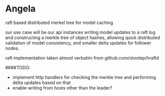 # Angela

raft based distributed merkel tree for model caching

our use case will be our api instances writing model updates to a raft log and constructing a merkle tree of object hashes, allowing quick distributed validation of model consistency, and smaller delta updates for follower nodes.

raft implementation taken almost verbatim from github.com/otoolep/hraftd

####TODO:

* implement http handlers for checking the merkle tree and performing delta updates based on that
* enable writing from hosts other than the leader?
